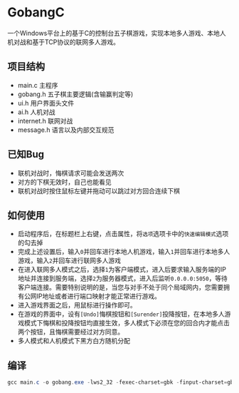 # GobangC

一个Windows平台上的基于C的控制台五子棋游戏，实现本地多人游戏、本地人机对战和基于TCP协议的联网多人游戏。

## 项目结构

- main.c 主程序
- gobang.h 五子棋主要逻辑(含输赢判定等)
- ui.h 用户界面头文件
- ai.h 人机对战
- internet.h 联网对战
- message.h 语言以及内部交互规范

## 已知Bug

- 联机对战时，悔棋请求可能会发送两次
- 对方的下棋无效时，自己也能看见
- 联机对战时按住鼠标左键并拖动可以跳过对方回合连续下棋

## 如何使用

- 启动程序后，在标题栏上右键，点击属性，将`选项`选项卡中的`快速编辑模式`选项的勾去掉
- 完成上述设置后，输入`0`并回车进行本地人机游戏，输入`1`并回车进行本地多人游戏，输入`2`并回车进行联网多人游戏
- 在进入联网多人模式之后，选择`1`为客户端模式，进入后要求输入服务端的IP地址并连接到服务端，选择`2`为服务器模式，进入后监听`0.0.0.0:5050`，等待客户端连接。需要特别说明的是，当您与对手不处于同个局域网内，您需要拥有公网IP地址或者进行端口映射才能正常进行游戏。
- 进入游戏界面之后，用鼠标进行操作即可。
- 在游戏的界面中，设有`[Undo]`悔棋按钮和`[Surender]`投降按钮，在本地多人游戏模式下悔棋和投降按钮均直接生效，多人模式下必须在您的回合内才能点击两个按钮，且悔棋需要经过对方同意。
- 多人模式和人机模式下黑方白方随机分配

## 编译

```powershell
gcc main.c -o gobang.exe -lws2_32 -fexec-charset=gbk -finput-charset=gbk
```

